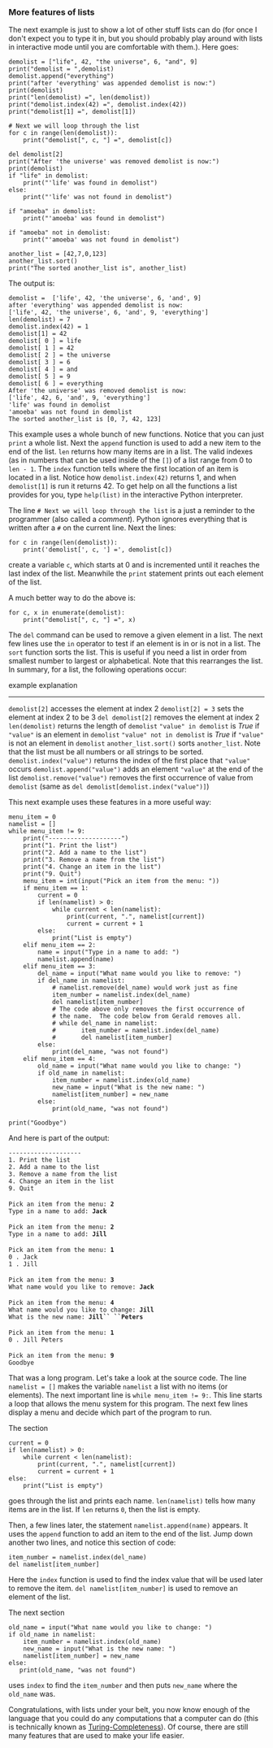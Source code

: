 ### More features of lists

The next example is just to show a lot of other stuff lists can do (for
once I don\'t expect you to type it in, but you should probably play
around with lists in interactive mode until you are comfortable with
them.). Here goes:

``` {.python}
demolist = ["life", 42, "the universe", 6, "and", 9]
print("demolist = ",demolist)
demolist.append("everything")
print("after 'everything' was appended demolist is now:")
print(demolist)
print("len(demolist) =", len(demolist))
print("demolist.index(42) =", demolist.index(42))
print("demolist[1] =", demolist[1])

# Next we will loop through the list
for c in range(len(demolist)):
    print("demolist[", c, "] =", demolist[c])

del demolist[2]
print("After 'the universe' was removed demolist is now:")
print(demolist)
if "life" in demolist:
    print("'life' was found in demolist")
else:
    print("'life' was not found in demolist")

if "amoeba" in demolist:
    print("'amoeba' was found in demolist")

if "amoeba" not in demolist:
    print("'amoeba' was not found in demolist")

another_list = [42,7,0,123]
another_list.sort()
print("The sorted another_list is", another_list)
```

The output is:

`demolist =  ['life', 42, 'the universe', 6, 'and', 9]`\
`after 'everything' was appended demolist is now:`\
`['life', 42, 'the universe', 6, 'and', 9, 'everything']`\
`len(demolist) = 7`\
`demolist.index(42) = 1`\
`demolist[1] = 42`\
`demolist[ 0 ] = life`\
`demolist[ 1 ] = 42`\
`demolist[ 2 ] = the universe`\
`demolist[ 3 ] = 6`\
`demolist[ 4 ] = and`\
`demolist[ 5 ] = 9`\
`demolist[ 6 ] = everything`\
`After 'the universe' was removed demolist is now:`\
`['life', 42, 6, 'and', 9, 'everything']`\
`'life' was found in demolist`\
`'amoeba' was not found in demolist`\
`The sorted another_list is [0, 7, 42, 123]`

This example uses a whole bunch of new functions. Notice that you can
just `print` a whole list. Next the `append` function is used to add a
new item to the end of the list. `len` returns how many items are in a
list. The valid indexes (as in numbers that can be used inside of the
`[]`) of a list range from 0 to `len - 1`. The `index` function tells
where the first location of an item is located in a list. Notice how
`demolist.index(42)` returns 1, and when `demolist[1]` is run it returns
42. To get help on all the functions a list provides for you, type
`help(list)` in the interactive Python interpreter.

The line `# Next we will loop through the list` is a just a reminder to
the programmer (also called a *comment*). Python ignores everything that
is written after a `#` on the current line. Next the lines:

``` {.python}
for c in range(len(demolist)):
    print('demolist[', c, '] =', demolist[c])
```

create a variable `c`, which starts at 0 and is incremented until it
reaches the last index of the list. Meanwhile the `print` statement
prints out each element of the list.

A much better way to do the above is:

``` {.python}
for c, x in enumerate(demolist):
    print("demolist[", c, "] =", x)
```

The `del` command can be used to remove a given element in a list. The
next few lines use the `in` operator to test if an element is in or is
not in a list. The `sort` function sorts the list. This is useful if you
need a list in order from smallest number to largest or alphabetical.
Note that this rearranges the list. In summary, for a list, the
following operations occur:

  example                      explanation
  ---------------------------- ---------------------------------------------------------------------------------------------------------
  `demolist[2]`                accesses the element at index 2
  `demolist[2] = 3`            sets the element at index 2 to be 3
  `del demolist[2]`            removes the element at index 2
  `len(demolist)`              returns the length of `demolist`
  `"value" in demolist`        is *True* if `"value"` is an element in `demolist`
  `"value" not in demolist`    is *True* if `"value"` is not an element in `demolist`
  `another_list.sort()`        sorts `another_list`. Note that the list must be all numbers or all strings to be sorted.
  `demolist.index("value")`    returns the index of the first place that `"value"` occurs
  `demolist.append("value")`   adds an element `"value"` at the end of the list
  `demolist.remove("value")`   removes the first occurrence of value from `demolist` (same as `del demolist[demolist.index("value")]`)

This next example uses these features in a more useful way:

``` {.python}
menu_item = 0
namelist = []
while menu_item != 9:
    print("--------------------")
    print("1. Print the list")
    print("2. Add a name to the list")
    print("3. Remove a name from the list")
    print("4. Change an item in the list")
    print("9. Quit")
    menu_item = int(input("Pick an item from the menu: "))
    if menu_item == 1:
        current = 0
        if len(namelist) > 0:
            while current < len(namelist):
                print(current, ".", namelist[current])
                current = current + 1
        else:
            print("List is empty")
    elif menu_item == 2:
        name = input("Type in a name to add: ")
        namelist.append(name)
    elif menu_item == 3:
        del_name = input("What name would you like to remove: ")
        if del_name in namelist:
            # namelist.remove(del_name) would work just as fine
            item_number = namelist.index(del_name)
            del namelist[item_number]
            # The code above only removes the first occurrence of
            # the name.  The code below from Gerald removes all.
            # while del_name in namelist:
            #       item_number = namelist.index(del_name)
            #       del namelist[item_number]
        else:
            print(del_name, "was not found")
    elif menu_item == 4:
        old_name = input("What name would you like to change: ")
        if old_name in namelist:
            item_number = namelist.index(old_name)
            new_name = input("What is the new name: ")
            namelist[item_number] = new_name
        else:
            print(old_name, "was not found")

print("Goodbye")
```

And here is part of the output:

`--------------------`\
`1. Print the list`\
`2. Add a name to the list`\
`3. Remove a name from the list`\
`4. Change an item in the list`\
`9. Quit`\
\
`Pick an item from the menu: `**`2`**\
`Type in a name to add: `**`Jack`**\
\
`Pick an item from the menu: `**`2`**\
`Type in a name to add: `**`Jill`**\
\
`Pick an item from the menu: `**`1`**\
`0 . Jack`\
`1 . Jill`\
\
`Pick an item from the menu: `**`3`**\
`What name would you like to remove: `**`Jack`**\
\
`Pick an item from the menu: `**`4`**\
`What name would you like to change: `**`Jill`**\
`What is the new name: `**`Jill`` ``Peters`**\
\
`Pick an item from the menu: `**`1`**\
`0 . Jill Peters`\
\
`Pick an item from the menu: `**`9`**\
`Goodbye`

That was a long program. Let\'s take a look at the source code. The line
`namelist = []` makes the variable `namelist` a list with no items (or
elements). The next important line is `while menu_item != 9:`. This line
starts a loop that allows the menu system for this program. The next few
lines display a menu and decide which part of the program to run.

The section

``` {.python}
current = 0
if len(namelist) > 0:
    while current < len(namelist):
        print(current, ".", namelist[current])
        current = current + 1
else:
    print("List is empty")
```

goes through the list and prints each name. `len(namelist)` tells how
many items are in the list. If `len` returns `0`, then the list is
empty.

Then, a few lines later, the statement `namelist.append(name)` appears.
It uses the `append` function to add an item to the end of the list.
Jump down another two lines, and notice this section of code:

``` {.python}
item_number = namelist.index(del_name)
del namelist[item_number]
```

Here the `index` function is used to find the index value that will be
used later to remove the item. `del namelist[item_number]` is used to
remove an element of the list.

The next section

``` {.python}
old_name = input("What name would you like to change: ")
if old_name in namelist:
    item_number = namelist.index(old_name)
    new_name = input("What is the new name: ")
    namelist[item_number] = new_name
else:
   print(old_name, "was not found")
```

uses `index` to find the `item_number` and then puts `new_name` where
the `old_name` was.

Congratulations, with lists under your belt, you now know enough of the
language that you could do any computations that a computer can do (this
is technically known as
[Turing-Completeness](Wikipedia:Turing_completeness "wikilink")). Of
course, there are still many features that are used to make your life
easier.

